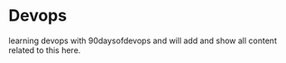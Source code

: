 # Devops
learning devops with 90daysofdevops and will add and show all content related to this here.
